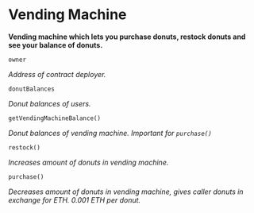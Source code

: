 # Vending Machine
**Vending machine which lets you purchase donuts, restock donuts and see your balance of donuts.**

```
owner
```
*Address of contract deployer.*

```
donutBalances
```
*Donut balances of users.*

```
getVendingMachineBalance()
```
*Donut balances of vending machine. Important for `purchase()`*

```
restock()
```
*Increases amount of donuts in vending machine.*

```
purchase()
```
*Decreases amount of donuts in vending machine, gives caller donuts in exchange for ETH. 0.001 ETH per donut.*
